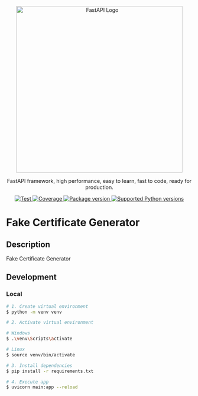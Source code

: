 <div align="center">
  <a style="vertical-align: middle;" href="https://fastapi.tiangolo.com/" target="blank">
    <img src="https://fastapi.tiangolo.com/img/logo-margin/logo-teal.png" width="450" alt="FastAPI Logo">
  </a>
</div>

[circleci-image]: https://img.shields.io/circleci/build/github/nestjs/nest/master?token=abc123def456
[circleci-url]: https://circleci.com/gh/nestjs/nest

<p align="center">
  FastAPI framework, high performance, easy to learn, fast to code, ready for production.
</p>
<p align="center">
  <a href="https://github.com/tiangolo/fastapi/actions?query=workflow%3ATest+event%3Apush+branch%3Amaster" target="_blank">
    <img src="https://github.com/tiangolo/fastapi/workflows/Test/badge.svg?event=push&amp;branch=master" alt="Test">
  </a>
  <a href="https://coverage-badge.samuelcolvin.workers.dev/redirect/tiangolo/fastapi" target="_blank">
    <img src="https://coverage-badge.samuelcolvin.workers.dev/tiangolo/fastapi.svg" alt="Coverage">
  </a>
  <a href="https://pypi.org/project/fastapi" target="_blank">
    <img src="https://img.shields.io/pypi/v/fastapi?color=%2334D058&amp;label=pypi%20package" alt="Package version">
  </a>
  <a href="https://pypi.org/project/fastapi" target="_blank">
    <img src="https://img.shields.io/pypi/pyversions/fastapi.svg?color=%2334D058" alt="Supported Python versions">
  </a>
</p>

# Fake Certificate Generator

## Description

Fake Certificate Generator

## Development

### Local

```bash
# 1. Create virtual environment
$ python -m venv venv

# 2. Activate virtual environment

# Windows
$ .\venv\Scripts\activate

# Linux
$ source venv/bin/activate

# 3. Install dependencies
$ pip install -r requirements.txt

# 4. Execute app
$ uvicorn main:app --reload
```
